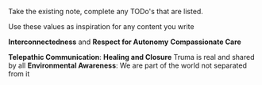 Take the existing note, complete any TODo's that are listed. 

Use these values as inspiration for any content you write

 **Interconnectedness** and **Respect for Autonomy** **Compassionate Care**

 **Telepathic Communication**:
 **Healing and Closure** Truma is real and shared by all 
**Environmental Awareness**: We are part of the world not separated from it